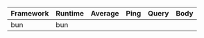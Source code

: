 
|  Framework       | Runtime | Average | Ping       | Query      | Body       |
| ---------------- | ------- | ------- | ---------- | ---------- | ---------- |
| bun | bun 